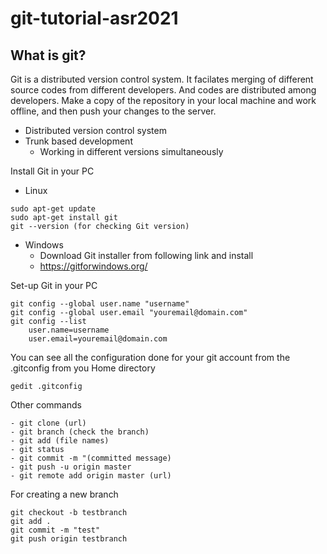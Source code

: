 # git-tutorial-asr2021

## What is git?

Git is a distributed version control system. It facilates merging of different source codes from different developers. And codes are distributed among developers. Make a copy of the repository in your local machine and work offline, and then push your changes to the server. 

- Distributed version control system
- Trunk based development
  - Working in different versions simultaneously


Install Git in your PC
- Linux
```shell
sudo apt-get update
sudo apt-get install git
git --version (for checking Git version)
```
- Windows
  - Download Git installer from following link and install
  - https://gitforwindows.org/

Set-up Git in your PC
```shell
git config --global user.name "username" 
git config --global user.email "youremail@domain.com" 
git config --list
	user.name=username
	user.email=youremail@domain.com
```
You can see all the configuration done for your git account from the .gitconfig from you Home directory
```shell
gedit .gitconfig
```
Other commands 
```shell
- git clone (url)
- git branch (check the branch)
- git add (file names) 
- git status
- git commit -m "(committed message) 
- git push -u origin master 
- git remote add origin master (url) 
```

For creating a new branch
```shell
git checkout -b testbranch
git add .
git commit -m "test"
git push origin testbranch
```
